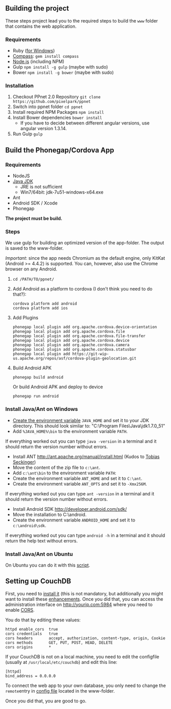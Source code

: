 

## Building the project
These steps project lead you to the required steps to build the `www` folder that contains the web application.

### Requirements
- Ruby ([for Windows](http://rubyinstaller.org/downloads/))
- [Compass](http://compass-style.org/): ```gem install compass```
- [Node.js](http://nodejs.org/) (including NPM)
- Gulp ```npm install -g gulp``` (maybe with sudo)
- Bower ```npm install -g bower``` (maybe with sudo)

### Installation
1. Checkout PPnet 2.0 Repository ```git clone https://github.com/pixelpark/ppnet``` 
2. Switch into ppnet folder ```cd ppnet```
3. Install required NPM Packages ```npm install```
4. Install Bower dependencies ```bower install```
	- If you have to decide between different angular versions, use angular version 1.3.14.
5. Run Gulp ```gulp```

## Build the Phonegap/Cordova App

### Requirements

- NodeJS
- [Java JDK](http://www.oracle.com/technetwork/java/javase/downloads/index.html)
	- JRE is not sufficient
	- Win7/64bit: jdk-7u51-windows-x64.exe
- Ant
- Android SDK / Xcode
- Phonegap

**The project must be build.**

### Steps

We use gulp for building an optimized version of the app-folder. The output is saved to the www-folder.

*Important*: since the app needs Chromium as the default engine, only KitKat (Android  >= 4.4.2) is supported. You can, however, also use the Chrome browser on any Android.

1. ```cd /PATH/TO/ppnet/```

2. Add Android as a platform to cordova (I don't think you need to do that?):

	```
	cordova platform add android
	cordova platform add ios
	```

3. Add Plugins

	```
	phonegap local plugin add org.apache.cordova.device-orientation
	phonegap local plugin add org.apache.cordova.file
	phonegap local plugin add org.apache.cordova.file-transfer
	phonegap local plugin add org.apache.cordova.device
	phonegap local plugin add org.apache.cordova.camera
	phonegap local plugin add org.apache.cordova.statusbar
	phonegap local plugin add https://git-wip-us.apache.org/repos/asf/cordova-plugin-geolocation.git
	```

4. Build Android APK

	```
	phonegap build android
	```
	    
	Or build Android APK and deploy to device

	```
	phonegap run android
	```

### Install Java/Ant on Windows
- [Create the environment variable](http://docs.oracle.com/cd/E19182-01/820-7851/inst_cli_jdk_javahome_t/index.html) `JAVA_HOME` and set it to your JDK directory. This should look similar to: "C:\Program Files\Java\jdk1.7.0_51"
- Add `%JAVA_HOME%\bin` to the environment variable `PATH`.

If everything worked out you can type `java -version` in a terminal and it should return the version number without errors.


- Install ANT
  http://ant.apache.org/manual/install.html
  (Kudos to [Tobias Seckinger](http://tobias-seckinger.de/2011/09/ant-unter-windows-7-installieren/))
- Move the content of the zip file to `c:\ant`.
- Add `c:\ant\bin` to the environment variable `PATH`:
- Create the environment variable `ANT_HOME` and set it to `C:\ant`.
- Create the environment variable `ANT_OPTS` and set it to `-Xmx256M`.

If everything worked out you can type `ant -version` in a terminal and it should return the version number without errors.


- Install Android SDK
  http://developer.android.com/sdk/
- Move the installation to C:\android.
- Create the environment variable `ANDROID_HOME` and set it to `c:\android\sdk`.

If everything worked out you can type `android -h` in a terminal and it should return the help text without errors.

### Install Java/Ant on Ubuntu
On Ubuntu you can do it with this [script](https://gist.github.com/teawithfruit/a2aae72e399d31e0898f).

## Setting up CouchDB
First, you need to [install it](http://docs.couchdb.org/en/latest/install/index.html) (this is not mandatory, but additionally you might want to install these [enhancements](https://github.com/dennishafemann/couchdb-futon-addons-log-stats-uuids). Once you did that, you can access the administration interface on http://yourip.com:5984 where you need to enable [CORS](http://en.wikipedia.org/wiki/Cross-origin_resource_sharing).

You do that by editing these values:

    httpd enable_cors  true
    cors credentials   true	
    cors headers       accept, authorization, content-type, origin, Cookie	
    cors methods       GET, PUT, POST, HEAD, DELETE	
    cors origins       *


If your CouchDB is not on a local machine, you need to edit the configfile (usually at `/usr/local/etc/couchdb`) and edit this line:

    [httpd]
    bind_address = 0.0.0.0

To connect the web app to your own database, you only need to change the `remote`entry in  [config file](https://github.com/pixelpark/ppnet/blob/master/www/config.json#L6) located in the www-folder.

Once you did that, you are good to go.